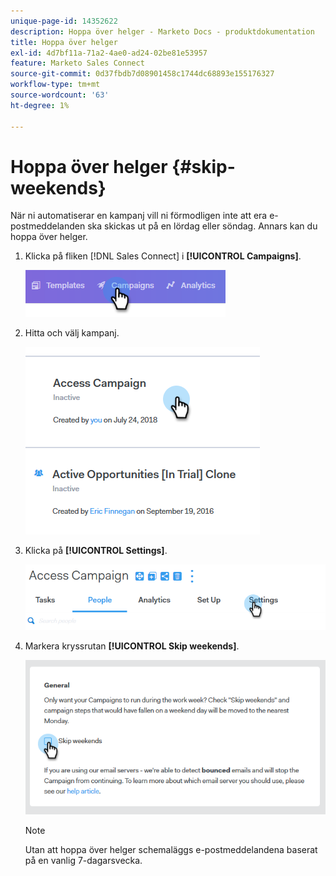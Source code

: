 ```yaml
---
unique-page-id: 14352622
description: Hoppa över helger - Marketo Docs - produktdokumentation
title: Hoppa över helger
exl-id: 4d7bf11a-71a2-4ae0-ad24-02be81e53957
feature: Marketo Sales Connect
source-git-commit: 0d37fbdb7d08901458c1744dc68893e155176327
workflow-type: tm+mt
source-wordcount: '63'
ht-degree: 1%

---
```


# Hoppa över helger {#skip-weekends}

När ni automatiserar en kampanj vill ni förmodligen inte att era e-postmeddelanden ska skickas ut på en lördag eller söndag. Annars kan du hoppa över helger.

1. Klicka på fliken [!DNL Sales Connect] i **[!UICONTROL &#x200B; Campaigns]**.

   ![](assets/one-2.png)

1. Hitta och välj kampanj.

   ![](assets/two-2.png)

1. Klicka på **[!UICONTROL Settings]**.

   ![](assets/three-2.png)

1. Markera kryssrutan **[!UICONTROL Skip weekends]**.

   ![](assets/four-2.png)

   >[!NOTE]
   >
   >Utan att hoppa över helger schemaläggs e-postmeddelandena baserat på en vanlig 7-dagarsvecka.

